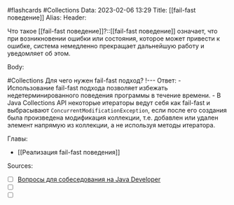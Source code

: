 #flashcards #Collections 
Data: 2023-02-06 13:29
Title: [[fail-fast поведение]]
Alias:
Header:

Что такое [[fail-fast поведение]]?::[[fail-fast поведение]] означает, что при возникновении ошибки или состояния, которое может привести к ошибке, система немедленно прекращает дальнейшую работу и уведомляет об этом.
<!--SR:!2023-03-12,3,150-->



Body:


#Collections 
Для чего нужен fail-fast подход?
!---
Ответ:
	- Использование fail-fast подхода позволяет избежать недетерминированного поведения программы в течение времени.
	- В Java Collections API некоторые итераторы ведут себя как fail-fast и выбрасывают `ConcurrentModificationException`, если после его создания была произведена модификация коллекции, т.е. добавлен или удален элемент напрямую из коллекции, а не используя методы итератора.
<!--SR:!2023-03-14,3,150-->




Главы:
- [[Реализация fail-fast поведения]]


Sources:
- [ ] [Вопросы для собеседования на Java Developer](https://github.com/enhorse/java-interview/blob/master/README.md#%D0%9E%D0%9E%D0%9F)
- [ ] []()
- [ ] []()
